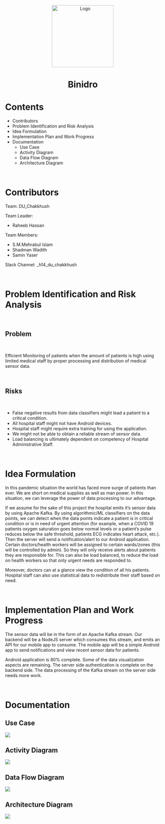 <br/>
<p align="center">
    <img src="assets/logo.png" alt="Logo" width="200" height="auto">
</p>
<h1 align="center">Binidro</h1>

# Contents

- Contributors
- Problem Identification and Risk Analysis
- Idea Formulation
- Implementation Plan and Work Progress
- Documentation
    - Use Case
    - Activity Diagram
    - Data Flow Diagram
    - Architecture Diagram

<br/>

# Contributors

Team: DU_Chakkhush<br />

Team Leader: 
- Raheeb Hassan<br />

Team Members:<br />
- S.M.Mehrabul Islam<br />
- Shadman Wadith<br />
- Samin Yaser<br />

Slack Channel: _h14_du_chakkhush

<br/>

# Problem Identification and Risk Analysis

<br/>

## Problem

<br/>

Efficient Monitoring of patients when the amount of patients is high using limited medical staff by proper processing and distribution of medical sensor data. 

<br/>

## Risks

<br/>

- False negative results from data classifiers might lead a patient to a critical condition.
- All hospital staff might not have Android devices.
- Hospital staff might require extra training for using the application.
- We might not be able to obtain a reliable stream of sensor data.
- Load balancing is ultimately dependent on competency of Hospital Administrative Staff.

<br/>

# Idea Formulation

In this pandemic situation the world has faced more surge of patients than ever. We are short on medical supplies as well as man power. In this situation, we can leverage the power of data processing to our advantage.<br/>

If we assume for the sake of this project the hospital emits it’s sensor data by using Apache Kafka. By using algorithmic/ML classifiers on the data points, we can detect when the data points indicate a patient is in critical condition or is in need of urgent attention (for example, when a COVID 19 patients oxygen saturation goes below normal levels or a patient’s pulse reduces below the safe threshold, patients ECG indicates heart attack, etc.). Then the server will send a notification/alert to our Android application. Certain doctors/health workers will be assigned to certain wards/zones (this will be controlled by admin). So they will only receive alerts about patients they are responsible for. This can also be load balanced, to reduce the load on health workers so that only urgent needs are responded to.<br/>

Moreover, doctors can at a glance view the condition of all his patients. Hospital staff can also use statistical data to redistribute their staff based on need. 

<br/>

# Implementation Plan and Work Progress

The sensor data will be in the form of an Apache Kafka stream. Our backend will be a NodeJS server which consumes this stream, and emits an API for our mobile app to consume. The mobile app will be a simple Android app to send notifications and view recent sensor data for patients.

Android application is 80% complete. Some of the data visualization aspects are remaining. The server side authentication is complete on the backend side. The data processing of the Kafka stream on the server side needs more work.

<br/>

# Documentation

## Use Case

<img  src="assets/diagrams/UseCase.jpg"/>

## Activity Diagram

<img  src="assets/diagrams/ActivityDiagram.jpg"/>

## Data Flow Diagram

<img  src="assets/diagrams/DataFlowDiagram.jpg"/>

## Architecture Diagram

<img  src="assets/diagrams/ArchitectureDiagram.jpg"/>